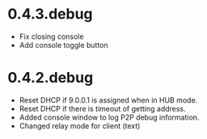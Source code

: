 # 0.4.3.debug
* Fix closing console
* Add console toggle button

# 0.4.2.debug
* Reset DHCP if 9.0.0.1 is assigned when in HUB mode.
* Reset DHCP if there is timeout of getting address.
* Added console window to log P2P debug information.
* Changed relay mode for client (text)
